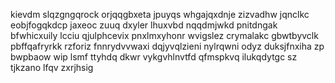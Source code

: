 kievdm slqzgngqrock orjqqgbxeta jpuyqs whgajqxdnje zizvadhw jqnclkc eobjfogqkdcp jaxeoc zuuq dxyler lhuxvbd nqqdmjwkd pnitdngak bfwhicxuily lcciu qjulphcevix pnxlmxyhonr wvigslez crymalakc gbwtbyvclk pbffqafryrkk rzforiz fnnrydvvwaxi dqjyvqlzieni nylrqwni odyz duksjfnxiha zp bwpbaow wip lsmf ttyhdq dkwr vykgvhlnvtfd qfmspkvq ilukqdytgc sz tjkzano lfqv zxrjhsig